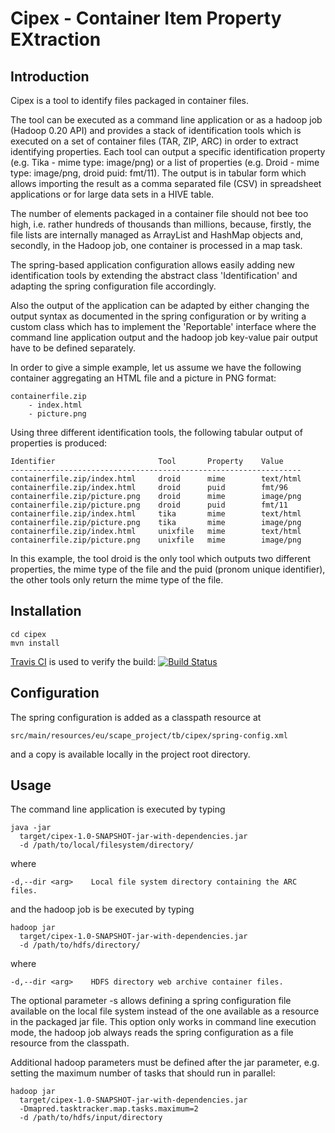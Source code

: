 Cipex - Container Item Property EXtraction
==========================================

Introduction
------------

Cipex is a tool to identify files packaged in container files.

The tool can be executed as a command line application or as a hadoop job 
(Hadoop 0.20 API) and provides a stack of identification tools which is 
executed on a set of container files (TAR, ZIP, ARC) in order to
extract identifying properties. Each tool can output a specific identification
property (e.g. Tika - mime type: image/png) or a list of properties
(e.g. Droid - mime type: image/png, droid puid: fmt/11). The output is in 
tabular form which allows importing the result as a comma separated file (CSV)
in spreadsheet applications or for large data sets in a HIVE table.

The number of elements packaged in a container file should not bee too high,
i.e. rather hundreds of thousands than millions, because, firstly, the file lists 
are internally managed as ArrayList and HashMap objects and, secondly, in the
Hadoop job, one container is processed in a map task.

The spring-based application configuration allows easily adding new 
identification tools by extending the abstract class 'Identification' and
adapting the spring configuration file accordingly.

Also the output of the application can be adapted by either changing the 
output syntax as documented in the spring configuration or by writing a custom 
class which has to implement the 'Reportable' interface where the command line 
application output and the hadoop job key-value pair output have to be
defined separately.

In order to give a simple example, let us assume we have the following 
container aggregating an HTML file and a picture in PNG format:

    containerfile.zip
        - index.html
        - picture.png

Using three different identification tools, the following tabular output of 
properties is produced:

    Identifier                       Tool       Property    Value
    -----------------------------------------------------------------
    containerfile.zip/index.html     droid      mime        text/html
    containerfile.zip/index.html     droid      puid        fmt/96
    containerfile.zip/picture.png    droid      mime        image/png
    containerfile.zip/picture.png    droid      puid        fmt/11
    containerfile.zip/index.html     tika       mime        text/html
    containerfile.zip/picture.png    tika       mime        image/png
    containerfile.zip/index.html     unixfile   mime        text/html
    containerfile.zip/picture.png    unixfile   mime        image/png

In this example, the tool droid is the only tool which outputs two different
properties, the mime type of the file and the puid (pronom unique identifier),
the other tools only return the mime type of the file. 

Installation
------------

    cd cipex
    mvn install

[Travis CI](http://travis-ci.org/) is used to verify the build: 
[![Build Status](https://api.travis-ci.org/shsdev/cipex.png)](https://travis-ci.org/shsdev/cipex) 

Configuration
-------------

The spring configuration is added as a classpath resource at

    src/main/resources/eu/scape_project/tb/cipex/spring-config.xml

and a copy is available locally in the project root directory.

Usage
-----

The command line application is executed by typing

    java -jar
      target/cipex-1.0-SNAPSHOT-jar-with-dependencies.jar 
      -d /path/to/local/filesystem/directory/

where

    -d,--dir <arg>    Local file system directory containing the ARC files.

and the hadoop job is be executed by typing

    hadoop jar
      target/cipex-1.0-SNAPSHOT-jar-with-dependencies.jar 
      -d /path/to/hdfs/directory/

where

    -d,--dir <arg>    HDFS directory web archive container files.

The optional parameter -s allows defining a spring configuration file
available on the local file system instead of the one available as a resource
in the packaged jar file. This option only works in command line execution
mode, the hadoop job always reads the spring configuration as a file resource
from the classpath.

Additional hadoop parameters must be defined after the jar parameter, e.g.
setting the maximum number of tasks that should run in parallel:

    hadoop jar
      target/cipex-1.0-SNAPSHOT-jar-with-dependencies.jar
      -Dmapred.tasktracker.map.tasks.maximum=2
      -d /path/to/hdfs/input/directory
